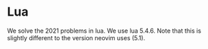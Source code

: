 # Lua

We solve the 2021 problems in lua. We use lua 5.4.6. Note that this is slightly different to the version neovim uses (5.1).
